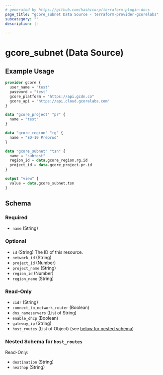 ```yaml
---
# generated by https://github.com/hashicorp/terraform-plugin-docs
page_title: "gcore_subnet Data Source - terraform-provider-gcorelabs"
subcategory: ""
description: |-
  
---
```


# gcore_subnet (Data Source)



## Example Usage

```terraform
provider gcore {
  user_name = "test"
  password = "test"
  gcore_platform = "https://api.gcdn.co"
  gcore_api = "https://api.cloud.gcorelabs.com"
}

data "gcore_project" "pr" {
  name = "test"
}

data "gcore_region" "rg" {
  name = "ED-10 Preprod"
}

data "gcore_subnet" "tsn" {
  name = "subtest"
  region_id = data.gcore_region.rg.id
  project_id = data.gcore_project.pr.id
}

output "view" {
  value = data.gcore_subnet.tsn
}
```

<!-- schema generated by tfplugindocs -->
## Schema

### Required

- `name` (String)

### Optional

- `id` (String) The ID of this resource.
- `network_id` (String)
- `project_id` (Number)
- `project_name` (String)
- `region_id` (Number)
- `region_name` (String)

### Read-Only

- `cidr` (String)
- `connect_to_network_router` (Boolean)
- `dns_nameservers` (List of String)
- `enable_dhcp` (Boolean)
- `gateway_ip` (String)
- `host_routes` (List of Object) (see [below for nested schema](#nestedatt--host_routes))

<a id="nestedatt--host_routes"></a>
### Nested Schema for `host_routes`

Read-Only:

- `destination` (String)
- `nexthop` (String)


